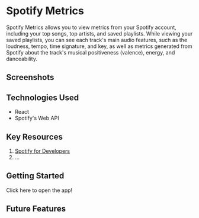 # Spotify Metrics

Spotify Metrics allows you to view metrics from your Spotify account, including your top songs, top artists, and saved playlists. While viewing your saved playlists, you can see each track's main audio features, such as the loudness, tempo, time signature, and key, as well as metrics generated from Spotify about the track's musical positiveness (valence), energy, and danceability. 

## Screenshots

## Technologies Used 

- React
- Spotify's Web API

## Key Resources

1. [Spotify for Developers](https://developer.spotify.com/documentation/web-api)
2. ...

## Getting Started 

Click here to open the app!

## Future Features

